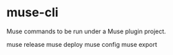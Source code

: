 # muse-cli
Muse commands to be run under a Muse plugin project.

muse release
muse deploy
muse config
muse export